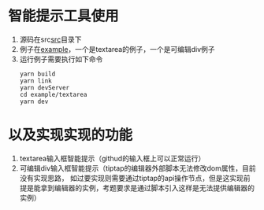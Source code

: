# 智能提示工具使用
1. 源码在src[src](src)目录下
2. 例子在[example](example)，一个是textarea的例子，一个是可编辑div例子
3. 运行例子需要执行如下命令
    ```shell
   yarn build
   yarn link
   yarn devServer
   cd example/textarea
   yarn dev
   ```
# 以及实现实现的功能
1. textarea输入框智能提示（githud的输入框上可以正常运行）
2. 可编辑div输入框智能提示（tiptap的编辑器外部脚本无法修改dom属性，目前没有实现思路，
如过要实现则需要通过tiptap的api操作节点，但是这实现前提是能拿到编辑器的实例，考题要求是通过脚本引入这样是无法提供编辑器的实例）
